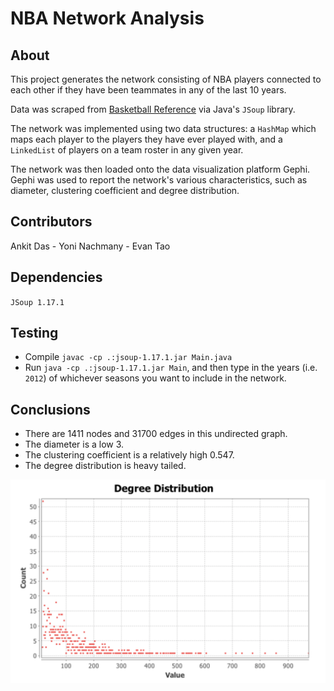 # NBA Network Analysis #

## About ##

This project generates the network consisting of NBA players connected to each other if they have been teammates in any of the last 10 years. 

Data was scraped from [Basketball Reference](https://basketballreference.com) via Java's `JSoup` library.

The network was implemented using two data structures: a `HashMap` which maps each player to the players they have ever played with, and a `LinkedList` of players on a team roster in any given year. 

The network was then loaded onto the data visualization platform Gephi. Gephi was used to report the network's various characteristics, such as diameter, clustering coefficient and degree distribution. 

## Contributors ## 

Ankit Das - Yoni Nachmany - Evan Tao

## Dependencies ## 

`JSoup 1.17.1`

## Testing ##

- Compile `javac -cp .:jsoup-1.17.1.jar Main.java`
- Run `java -cp .:jsoup-1.17.1.jar Main`, and then type in the years (i.e. `2012`) of whichever seasons you want to include in the network. 

## Conclusions ##

- There are 1411 nodes and 31700 edges in this undirected graph. 
- The diameter is a low 3. 
- The clustering coefficient is a relatively high 0.547. 
- The degree distribution is heavy tailed.

![Degree distribution](./demo_image.png)

